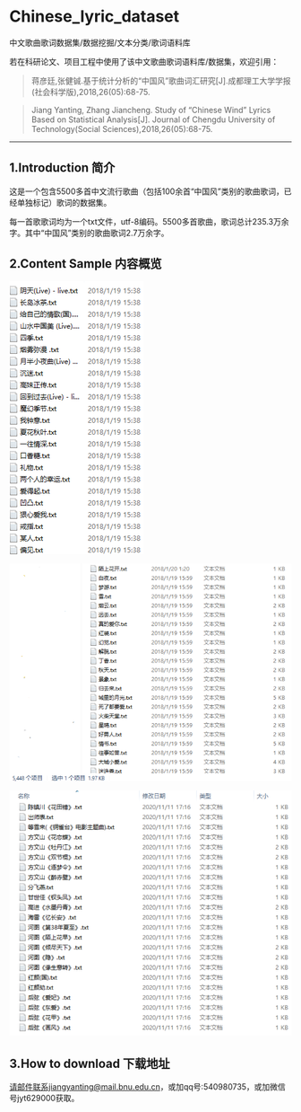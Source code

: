 # Chinese_lyric_dataset

中文歌曲歌词数据集/数据挖掘/文本分类/歌词语料库

若在科研论文、项目工程中使用了该中文歌曲歌词语料库/数据集，欢迎引用：

> 蒋彦廷,张健铖.基于统计分析的“中国风”歌曲词汇研究[J].成都理工大学学报(社会科学版),2018,26(05):68-75.

> Jiang Yanting, Zhang Jiancheng. Study of “Chinese Wind” Lyrics Based on Statistical Analysis[J]. Journal of Chengdu University of Technology(Social Sciences),2018,26(05):68-75.



-----------------------------------------------------------------------------------------------------------------

## 1.Introduction 简介

这是一个包含5500多首中文流行歌曲（包括100余首“中国风”类别的歌曲歌词，已经单独标记）歌词的数据集。

每一首歌歌词均为一个txt文件，utf-8编码。5500多首歌曲，歌词总计235.3万余字。其中“中国风”类别的歌曲歌词2.7万余字。

## 2.Content Sample 内容概览

![歌词概览1](https://github.com/JiangYanting/Chinese_lyric_dataset/blob/main/%E6%AD%8C%E8%AF%8D%E6%A6%82%E8%A7%881.png)

![歌词概览2](https://github.com/JiangYanting/Chinese_lyric_dataset/blob/main/%E6%AD%8C%E8%AF%8D%E6%A6%82%E8%A7%882.png)

![中国风歌词概览](https://github.com/JiangYanting/Chinese_lyric_dataset/blob/main/106%E9%A6%96%E4%B8%AD%E5%9B%BD%E9%A3%8E%E6%AD%8C%E6%9B%B2%E6%AD%8C%E8%AF%8D%E6%A6%82%E8%A7%88.png)


## 3.How to download 下载地址

请邮件联系jiangyanting@mail.bnu.edu.cn，或加qq号:540980735，或加微信号jyt629000获取。
